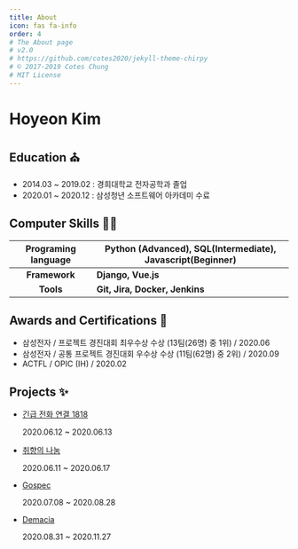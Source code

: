 ```yaml
---
title: About
icon: fas fa-info
order: 4
# The About page
# v2.0
# https://github.com/cotes2020/jekyll-theme-chirpy
# © 2017-2019 Cotes Chung
# MIT License
---
```


# Hoyeon Kim

## Education ⛪

- 2014.03 ~ 2019.02 : 경희대학교 전자공학과 졸업
- 2020.01 ~ 2020.12 : 삼성청년 소프트웨어 아카데미 수료

## Computer Skills 👩‍💻

| Programing language | Python (Advanced), SQL(Intermediate), Javascript(Beginner) |
| :-----------------: | ---------------------------------------------------------- |
|    **Framework**    | **Django, Vue.js**                                         |
|      **Tools**      | **Git, Jira, Docker, Jenkins**                             |

## Awards and Certifications 🥇

- 삼성전자 / 프로젝트 경진대회 최우수상 수상 (13팀(26명) 중 1위) / 2020.06
- 삼성전자 / 공통 프로젝트 경진대회 우수상 수상 (11팀(62명) 중 2위) / 2020.09
- ACTFL / OPIC (IH) / 2020.02

## Projects ✨

- [긴급 전화 연결 1818](https://github.com/hoyeonkim795/IBM_hackathon_ssafy03)

  2020.06.12 ~ 2020.06.13

- [취향의 나눔](https://github.com/hoyeonkim795/share_movie_project)

  2020.06.11 ~ 2020.06.17

- [Gospec](https://github.com/hoyeonkim795/Gospec)

  2020.07.08 ~ 2020.08.28

- [Demacia](https://github.com/hoyeonkim795/Demacia-1)

  2020.08.31 ~ 2020.11.27
